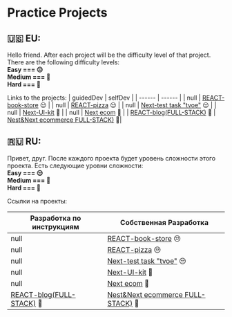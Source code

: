 # Practice Projects

## 🇺🇸 EU: 
Hello friend.
After each project will be the difficulty level of that project. There are the following difficulty levels:
<br/>
<b>Easy === 😒
<br/>
Medium === 👀
<br/>
Hard === 💋
<br/>
</b>


Links to the projects:
| guidedDev  | selfDev |
| ------ | ------ |
| null | [REACT-book-store](https://github.com/gudkovWay/projects/tree/main/selfDev/react-book-store) 😒 |
| null | [REACT-pizza](https://github.com/gudkovWay/react-pizza) 😒 |
| null | [Next-test task "tvoe"](https://github.com/gudkovWay/tvoe) 😒  |
| null | [Next-UI-kit](https://github.com/gudkovWay/ui-testtask) 👀  |
| null | [Next ecom](https://github.com/gudkovWay/next-pizza) 👀  |
| [REACT-blog(FULL-STACK)](https://github.com/gudkovWay/projects/tree/main/guidedDev/react-blog)  👀 | [Nest&Next ecommerce FULL-STACK)](https://github.com/gudkovWay/ecommerce) 💋|


## 🇷🇺 RU:

Привет, друг.
После каждого проекта будет уровень сложности этого проекта. Есть следующие уровни сложности:<br/>
<b>Easy === 😒 
<br/>
Medium === 👀
<br/>
Hard === 💋
<br/>
</b>

Ссылки на проекты:

| Разработка по инструкциям  | Собственная Разработка |
| ------ | ------ |
| null | [REACT-book-store](https://github.com/gudkovWay/projects/tree/main/selfDev/react-book-store) 😒 |
| null | [REACT-pizza](https://github.com/gudkovWay/react-pizza) 😒 |
| null | [Next-test task "tvoe"](https://github.com/gudkovWay/tvoe) 😒  |
| null | [Next-UI-kit](https://github.com/gudkovWay/ui-testtask) 👀  |
| null | [Next ecom](https://github.com/gudkovWay/next-pizza) 👀  |
| [REACT-blog(FULL-STACK)](https://github.com/gudkovWay/projects/tree/main/guidedDev/react-blog)  👀 | [Nest&Next ecommerce FULL-STACK)](https://github.com/gudkovWay/ecommerce) 💋|
